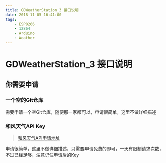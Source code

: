 ```yaml
---
title: GDWeatherStation_3 接口说明
date: 2018-11-05 16:41:00
tags: 
    - ESP8266 
    - 12864
    - Arduino
    - Weather
---
```


# GDWeatherStation_3 接口说明

## 你需要申请

### 一个空的Git仓库

需要申请一个空Git仓库，随便那一家都可以，申请很简单，这里不做详细描述

### 和风天气API Key

> [和风天气API申请地址](http://www.heweather.com/)

申请很简单，这里不做详细描述，只需要申请免费的即可，一天有限制请求次数，不过已经足够，注意记住申请后的Key